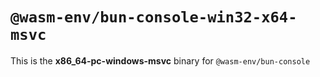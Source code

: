 # `@wasm-env/bun-console-win32-x64-msvc`

This is the **x86_64-pc-windows-msvc** binary for `@wasm-env/bun-console`
